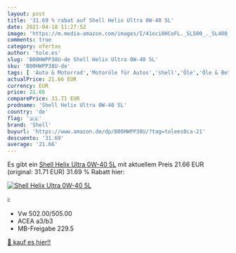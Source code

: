 ```yaml
---
layout: post
title: '31.69 % rabat auf Shell Helix Ultra 0W-40 5L'
date: 2021-04-18 11:27:52
image: 'https://m.media-amazon.com/images/I/41oci8HCoFL._SL500_._SL400_.jpg'
comments: true
category: ofertas
author: 'tole.es'
slug: 'B00HWPP38U-de Shell Helix Ultra 0W-40 5L'
sku: 'B00HWPP38U-de'
tags: [ 'Auto & Motorrad','Motoröle für Autos','shell','Öle','Öle & Betriebsstoffe', ]
actualPrice: 21.66 EUR
currency: EUR
price: 21.66
comparePrice: 31.71 EUR
prodname: 'Shell Helix Ultra 0W-40 5L'
country: 'de'
flag: '🇩🇪'
brand: 'Shell'
buyurl: 'https://www.amazon.de/dp/B00HWPP38U/?tag=tolees0ca-21'
descuento: '31.69'
average: '21.66'
---
```


Es gibt ein [Shell Helix Ultra 0W-40 5L](https://www.amazon.de/dp/B00HWPP38U/?tag=tolees0ca-21) mit aktuellem Preis 21.66 EUR (original: 31.71 EUR) 31.69 % Rabatt hier:

[![Shell Helix Ultra 0W-40 5L](https://m.media-amazon.com/images/I/41oci8HCoFL._SL500_._SL400_.jpg)](https://www.amazon.de/dp/B00HWPP38U/?tag=tolees0ca-21)

ℹ️:

- Vw 502.00/505.00
- ACEA a3/b3
- MB-Freigabe 229.5

[🛒 kauf es hier!!](https://www.amazon.de/dp/B00HWPP38U/?tag=tolees0ca-21)
